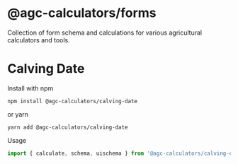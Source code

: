 # @agc-calculators/forms

Collection of form schema and calculations for various agricultural calculators and tools.


# Calving Date

Install with npm
```npm
npm install @agc-calculators/calving-date
```
or yarn
```npm
yarn add @agc-calculators/calving-date
```
Usage
```javascript
import { calculate, schema, uischema } from '@agc-calculators/calving-date'
```